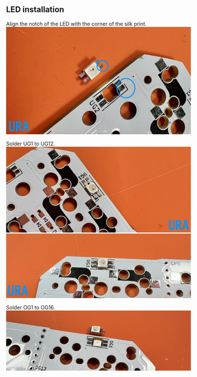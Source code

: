 ## LED installation
  
Align the notch of the LED with the corner of the silk print.  
![](img/IMG_4367.jpg)    
  
Solder UG1 to UG12.  
![](img/IMG_4368.jpg)    
![](img/IMG_4372.jpg)    

  
Solder OG1 to OG16.  
![](img/IMG_4375.jpg)  
